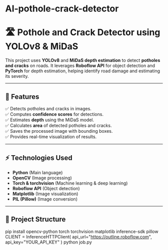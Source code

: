 # AI-pothole-crack-detector
# 🛣️ Pothole and Crack Detector using YOLOv8 & MiDaS

This project uses **YOLOv8** and **MiDaS depth estimation** to detect **potholes and cracks** on roads. It leverages **Roboflow API** for object detection and **PyTorch** for depth estimation, helping identify road damage and estimating its severity.

---

## 📌 Features

✅ Detects potholes and cracks in images.  
✅ Computes **confidence scores** for detections.  
✅ Estimates **depth** using the MiDaS model.  
✅ Calculates **area** of detected potholes and cracks.  
✅ Saves the processed image with bounding boxes.  
✅ Provides real-time visualization of results.  

---

## ⚡ Technologies Used

- **Python** (Main language)
- **OpenCV** (Image processing)
- **Torch & torchvision** (Machine learning & deep learning)
- **Roboflow API** (Object detection)
- **Matplotlib** (Image visualization)
- **PIL (Pillow)** (Image conversion)

---

## 📂 Project Structure

pip install opencv-python torch torchvision matplotlib inference-sdk pillow
CLIENT = InferenceHTTPClient(
    api_url="https://outline.roboflow.com",
    api_key="YOUR_API_KEY"
)
python job.py

